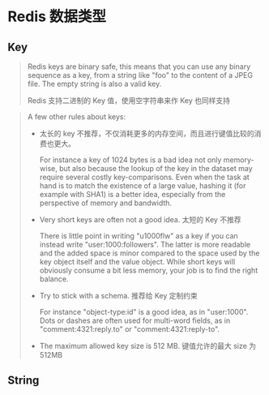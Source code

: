 # Redis 数据类型



## Key

>Redis keys are binary safe, this means that you can use any binary sequence as a key, from a string like "foo" to the content of a JPEG file. The empty string is also a valid key.
>
>Redis 支持二进制的 Key 值，使用空字符串来作 Key 也同样支持



> A few other rules about keys:
>
> * 太长的 key 不推荐，不仅消耗更多的内存空间，而且进行键值比较的消费也更大。
>
>   For instance a key of 1024 bytes is a bad idea not only memory-wise, but also because the lookup of the key in the dataset may require several costly key-comparisons. Even when the task at hand is to match the existence of a large value, hashing it (for example with SHA1) is a better idea, especially from the perspective of memory and bandwidth.
>
> * Very short keys are often not a good idea. 太短的 Key 不推荐
>
>   There is little point in writing "u1000flw" as a key if you can instead write "user:1000:followers". The latter is more readable and the added space is minor compared to the space used by the key object itself and the value object. While short keys will obviously consume a bit less memory, your job is to find the right balance.
>
> * Try to stick with a schema. 推荐给 Key 定制约束
>
>   For instance "object-type:id" is a good idea, as in "user:1000". Dots or dashes are often used for multi-word fields, as in "comment:4321:reply.to" or "comment:4321:reply-to".
>
> * The maximum allowed key size is 512 MB. 键值允许的最大 size 为 512MB



## String

